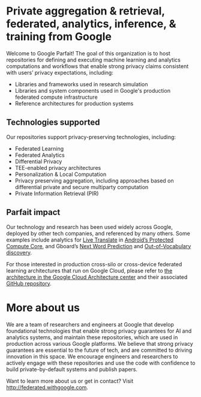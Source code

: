 # Private aggregation & retrieval, federated, analytics, inference, & training from Google

Welcome to Google Parfait! The goal of this organization is to host repositories
for defining and executing machine learning and analytics computations and
workflows that enable strong privacy claims consistent with users’ privacy
expectations, including:

*   Libraries and frameworks used in research simulation
*   Libraries and system components used in Google's production federated
    compute infrastructure
*   Reference architectures for production systems

## Technologies supported

Our repositories support privacy-preserving technologies, including:

*   Federated Learning
*   Federated Analytics
*   Differential Privacy
*   TEE-enabled privacy architectures
*   Personalization & Local Computation
*   Privacy preserving aggregation, including approaches based on differential
    private and secure multiparty computation
*   Private Information Retrieval (PIR)

## Parfait impact

Our technology and research has been used widely across Google, deployed by
other tech companies, and referenced by many others. Some examples include
analytics for
[Live Translate](https://blog.google/technology/safety-security/how-we-achieve-privacy-through-innovation/#:~:text=Protected%20Computing%3A%20technically%20ensuring%20privacy%20and%20safety%20of%20data%20wherever%20it%20flows)
in [Android’s Protected Compute Core](https://arxiv.org/abs/2209.10317), and
Gboard’s
[Next Word Prediction](https://research.google/blog/advances-in-private-training-for-production-on-device-language-models/)
and
[Out-of-Vocabulary discovery](https://research.google/blog/improving-gboard-language-models-via-private-federated-analytics/).

For those interested in production cross-silo or cross-device federated learning
architectures that run on Google Cloud, please refer to
[the architecture in the Google Cloud Architecture center](https://cloud.google.com/architecture/cross-silo-cross-device-federated-learning-google-cloud)
and their associated
[GitHub repository](https://github.com/GoogleCloudPlatform/federated-learning).

# More about us

We are a team of researchers and engineers at Google that develop foundational
technologies that enable strong privacy guarantees for AI and analytics systems,
and maintain these repositories, which are used in production across various
Google platforms. We believe that strong privacy guarantees are essential to the
future of tech, and are committed to driving innovation in this space. We
encourage engineers and researchers to actively engage with these repositories
and use the code with confidence to build private-by-default systems and publish
papers.

Want to learn more about us or get in contact? Visit
http://federated.withgoogle.com.
